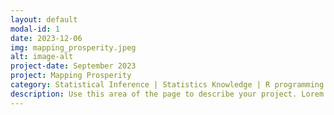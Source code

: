 ```yaml
---
layout: default
modal-id: 1
date: 2023-12-06
img: mapping_prosperity.jpeg
alt: image-alt
project-date: September 2023
project: Mapping Prosperity
category: Statistical Inference | Statistics Knowledge | R programming and Data Analysis
description: Use this area of the page to describe your project. Lorem ipsum dolor sit amet, consectetur adipisicing elit. Mollitia neque assumenda ipsam nihil, molestias magnam, recusandae quos quis inventore quisquam velit asperiores, vitae? Reprehenderit soluta, eos quod consequuntur itaque. Nam.
---
```

